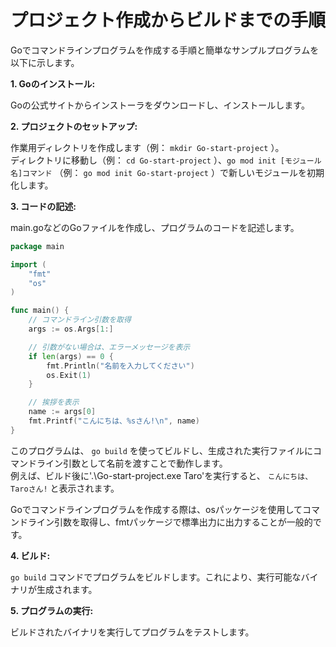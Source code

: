 # プロジェクト作成からビルドまでの手順

Goでコマンドラインプログラムを作成する手順と簡単なサンプルプログラムを以下に示します。

**1. Goのインストール:**

Goの公式サイトからインストーラをダウンロードし、インストールします。

**2. プロジェクトのセットアップ:**  

作業用ディレクトリを作成します（例： `mkdir Go-start-project` ）。  
ディレクトリに移動し（例： `cd Go-start-project` ）、`go mod init [モジュール名]コマンド` （例： `go mod init Go-start-project` ）で新しいモジュールを初期化します。

**3. コードの記述:**  

main.goなどのGoファイルを作成し、プログラムのコードを記述します。

```go
package main

import (
	"fmt"
	"os"
)

func main() {
	// コマンドライン引数を取得
	args := os.Args[1:]

	// 引数がない場合は、エラーメッセージを表示
	if len(args) == 0 {
		fmt.Println("名前を入力してください")
		os.Exit(1)
	}

	// 挨拶を表示
	name := args[0]
	fmt.Printf("こんにちは、%sさん!\n", name)
}

```
このプログラムは、 `go build` を使ってビルドし、生成された実行ファイルにコマンドライン引数として名前を渡すことで動作します。  
例えば、ビルド後に'.\Go-start-project.exe Taro'を実行すると、 `こんにちは、Taroさん!` と表示されます。

Goでコマンドラインプログラムを作成する際は、osパッケージを使用してコマンドライン引数を取得し、fmtパッケージで標準出力に出力することが一般的です。


**4. ビルド:**

`go build` コマンドでプログラムをビルドします。これにより、実行可能なバイナリが生成されます。


**5. プログラムの実行:**

ビルドされたバイナリを実行してプログラムをテストします。